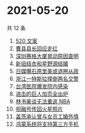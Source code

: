 # 2021-05-20

共 12 条

<!-- BEGIN ZHIHUSEARCH -->
<!-- 最后更新时间 Thu May 20 2021 11:20:50 GMT+0800 (China Standard Time) -->
1. [520 文案](https://www.zhihu.com/search?q=520文案)
1. [曹县县长回应走红](https://www.zhihu.com/search?q=曹县)
1. [深圳赛格大厦晃动原因查明](https://www.zhihu.com/search?q=赛格大厦)
1. [新垣结衣和星野源结婚](https://www.zhihu.com/search?q=新垣结衣结婚)
1. [日媒曝石原里美或退圈从政](https://www.zhihu.com/search?q=石原里美)
1. [浙江一特斯拉撞倒两名交警](https://www.zhihu.com/search?q=特斯拉)
1. [台湾医院爆发院内感染](https://www.zhihu.com/search?q=台湾疫情)
1. [进击的巨人加页全出炉](https://www.zhihu.com/search?q=进击的巨人)
1. [林书豪谈无法重返 NBA](https://www.zhihu.com/search?q=林书豪)
1. [祝融号传回火星照片](https://www.zhihu.com/search?q=祝融号火星照片)
1. [盖茨承认曾与女员工婚外情](https://www.zhihu.com/search?q=比尔盖茨)
1. [鸿蒙系统将支持第三方手机](https://www.zhihu.com/search?q=鸿蒙系统)
<!-- END ZHIHUSEARCH -->
